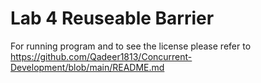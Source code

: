 # Lab 4 Reuseable Barrier

For running program and to see the license please refer to https://github.com/Qadeer1813/Concurrent-Development/blob/main/README.md 

